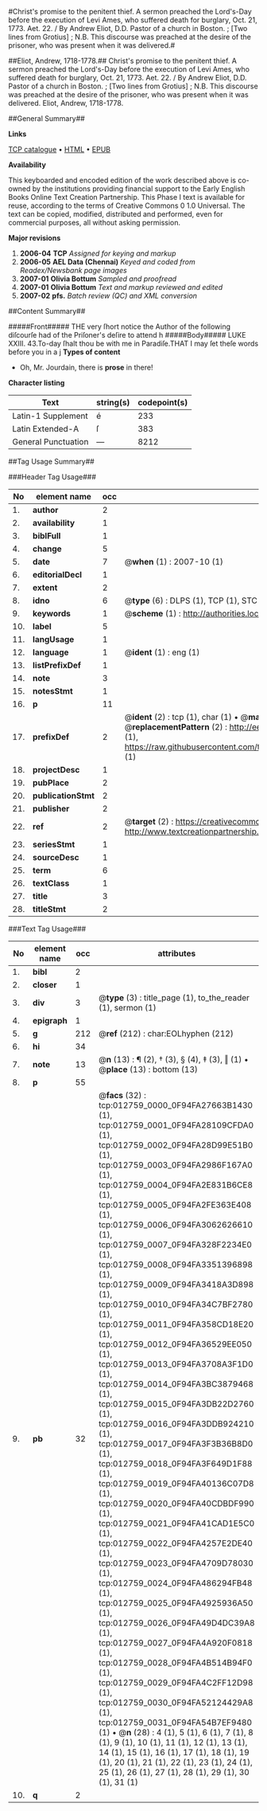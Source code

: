 #Christ's promise to the penitent thief. A sermon preached the Lord's-Day before the execution of Levi Ames, who suffered death for burglary, Oct. 21, 1773. Aet. 22. / By Andrew Eliot, D.D. Pastor of a church in Boston. ; [Two lines from Grotius] ; N.B. This discourse was preached at the desire of the prisoner, who was present when it was delivered.#

##Eliot, Andrew, 1718-1778.##
Christ's promise to the penitent thief. A sermon preached the Lord's-Day before the execution of Levi Ames, who suffered death for burglary, Oct. 21, 1773. Aet. 22. / By Andrew Eliot, D.D. Pastor of a church in Boston. ; [Two lines from Grotius] ; N.B. This discourse was preached at the desire of the prisoner, who was present when it was delivered.
Eliot, Andrew, 1718-1778.

##General Summary##

**Links**

[TCP catalogue](http://www.ota.ox.ac.uk/tcp/)  • 
[HTML](http://tei.it.ox.ac.uk/tcp/Texts-HTML/free/N10/N10044.html)  • 
[EPUB](http://tei.it.ox.ac.uk/tcp/Texts-EPUB/free/N10/N10044.epub)

**Availability**

This keyboarded and encoded edition of the
	       work described above is co-owned by the institutions
	       providing financial support to the Early English Books
	       Online Text Creation Partnership. This Phase I text is
	       available for reuse, according to the terms of Creative
	       Commons 0 1.0 Universal. The text can be copied,
	       modified, distributed and performed, even for
	       commercial purposes, all without asking permission.

**Major revisions**

1. __2006-04__ __TCP__ *Assigned for keying and markup*
1. __2006-05__ __AEL Data (Chennai)__ *Keyed and coded from Readex/Newsbank page images*
1. __2007-01__ __Olivia Bottum__ *Sampled and proofread*
1. __2007-01__ __Olivia Bottum__ *Text and markup reviewed and edited*
1. __2007-02__ __pfs.__ *Batch review (QC) and XML conversion*

##Content Summary##

#####Front#####
THE very ſhort notice the Author of the following diſcourſe had of the Priſoner's deſire to attend h
#####Body#####
LUKE XXIII. 43.To-day ſhalt thou be with me in Paradiſe.THAT I may ſet theſe words before you in a j
**Types of content**

  * Oh, Mr. Jourdain, there is **prose** in there!

**Character listing**


|Text|string(s)|codepoint(s)|
|---|---|---|
|Latin-1 Supplement|é|233|
|Latin Extended-A|ſ|383|
|General Punctuation|—|8212|

##Tag Usage Summary##

###Header Tag Usage###

|No|element name|occ|attributes|
|---|---|---|---|
|1.|__author__|2||
|2.|__availability__|1||
|3.|__biblFull__|1||
|4.|__change__|5||
|5.|__date__|7| @__when__ (1) : 2007-10 (1)|
|6.|__editorialDecl__|1||
|7.|__extent__|2||
|8.|__idno__|6| @__type__ (6) : DLPS (1), TCP (1), STC (1), NOTIS (1), IMAGE-SET (1), EVANS-CITATION (1)|
|9.|__keywords__|1| @__scheme__ (1) : http://authorities.loc.gov/ (1)|
|10.|__label__|5||
|11.|__langUsage__|1||
|12.|__language__|1| @__ident__ (1) : eng (1)|
|13.|__listPrefixDef__|1||
|14.|__note__|3||
|15.|__notesStmt__|1||
|16.|__p__|11||
|17.|__prefixDef__|2| @__ident__ (2) : tcp (1), char (1)  •  @__matchPattern__ (2) : ([0-9\-]+):([0-9IVX]+) (1), (.+) (1)  •  @__replacementPattern__ (2) : http://eebo.chadwyck.com/downloadtiff?vid=$1&page=$2 (1), https://raw.githubusercontent.com/textcreationpartnership/Texts/master/tcpchars.xml#$1 (1)|
|18.|__projectDesc__|1||
|19.|__pubPlace__|2||
|20.|__publicationStmt__|2||
|21.|__publisher__|2||
|22.|__ref__|2| @__target__ (2) : https://creativecommons.org/publicdomain/zero/1.0/ (1), http://www.textcreationpartnership.org/docs/. (1)|
|23.|__seriesStmt__|1||
|24.|__sourceDesc__|1||
|25.|__term__|6||
|26.|__textClass__|1||
|27.|__title__|3||
|28.|__titleStmt__|2||


###Text Tag Usage###

|No|element name|occ|attributes|
|---|---|---|---|
|1.|__bibl__|2||
|2.|__closer__|1||
|3.|__div__|3| @__type__ (3) : title_page (1), to_the_reader (1), sermon (1)|
|4.|__epigraph__|1||
|5.|__g__|212| @__ref__ (212) : char:EOLhyphen (212)|
|6.|__hi__|34||
|7.|__note__|13| @__n__ (13) : ¶ (2), † (3), § (4), ‡ (3), ‖ (1)  •  @__place__ (13) : bottom (13)|
|8.|__p__|55||
|9.|__pb__|32| @__facs__ (32) : tcp:012759_0000_0F94FA27663B1430 (1), tcp:012759_0001_0F94FA28109CFDA0 (1), tcp:012759_0002_0F94FA28D99E51B0 (1), tcp:012759_0003_0F94FA2986F167A0 (1), tcp:012759_0004_0F94FA2E831B6CE8 (1), tcp:012759_0005_0F94FA2FE363E408 (1), tcp:012759_0006_0F94FA3062626610 (1), tcp:012759_0007_0F94FA328F2234E0 (1), tcp:012759_0008_0F94FA3351396898 (1), tcp:012759_0009_0F94FA3418A3D898 (1), tcp:012759_0010_0F94FA34C7BF2780 (1), tcp:012759_0011_0F94FA358CD18E20 (1), tcp:012759_0012_0F94FA36529EE050 (1), tcp:012759_0013_0F94FA3708A3F1D0 (1), tcp:012759_0014_0F94FA3BC3879468 (1), tcp:012759_0015_0F94FA3DB22D2760 (1), tcp:012759_0016_0F94FA3DDB924210 (1), tcp:012759_0017_0F94FA3F3B36B8D0 (1), tcp:012759_0018_0F94FA3F649D1F88 (1), tcp:012759_0019_0F94FA40136C07D8 (1), tcp:012759_0020_0F94FA40CDBDF990 (1), tcp:012759_0021_0F94FA41CAD1E5C0 (1), tcp:012759_0022_0F94FA4257E2DE40 (1), tcp:012759_0023_0F94FA4709D78030 (1), tcp:012759_0024_0F94FA486294FB48 (1), tcp:012759_0025_0F94FA4925936A50 (1), tcp:012759_0026_0F94FA49D4DC39A8 (1), tcp:012759_0027_0F94FA4A920F0818 (1), tcp:012759_0028_0F94FA4B514B94F0 (1), tcp:012759_0029_0F94FA4C2FF12D98 (1), tcp:012759_0030_0F94FA52124429A8 (1), tcp:012759_0031_0F94FA54B7EF9480 (1)  •  @__n__ (28) : 4 (1), 5 (1), 6 (1), 7 (1), 8 (1), 9 (1), 10 (1), 11 (1), 12 (1), 13 (1), 14 (1), 15 (1), 16 (1), 17 (1), 18 (1), 19 (1), 20 (1), 21 (1), 22 (1), 23 (1), 24 (1), 25 (1), 26 (1), 27 (1), 28 (1), 29 (1), 30 (1), 31 (1)|
|10.|__q__|2||
